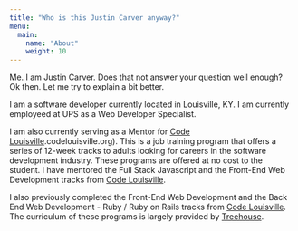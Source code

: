 ```yaml
---
title: "Who is this Justin Carver anyway?"
menu:
  main:
    name: "About"
    weight: 10
---
```


Me.  I am Justin Carver.  Does that not answer your question well enough?  Ok then.  Let me try to explain a bit better.

I am a software developer currently located in Louisville, KY.  I am currently employeed at UPS as a Web Developer Specialist.

I am also currently serving as a Mentor for [Code Louisville].codelouisville.org).  This is a job training program that offers a series of 12-week tracks to adults looking for careers in the software development industry.  These programs are offered at no cost to the student.  I have mentored the Full Stack Javascript and the Front-End Web Development tracks from [Code Louisville].

I also previously completed the Front-End Web Development and the Back End Web Development - Ruby / Ruby on Rails tracks from [Code Louisville].  The curriculum of these programs is largely provided by [Treehouse].

[Code Louisville]: http://www.codelouisville.org "Code Louisville"
[Treehouse]: http://www.teamtreehouse.com "Treehouse Learning Platform"
